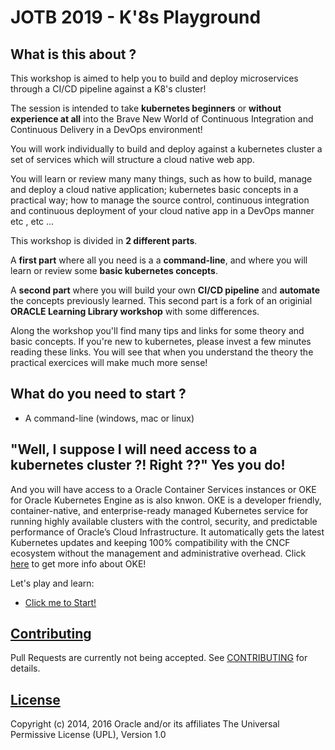 # JOTB 2019 - K'8s Playground

## What is this about ?

This workshop is aimed to help you to build and deploy microservices through a CI/CD pipeline against a K8's cluster!

The session is intended to take **kubernetes beginners** or **without experience at all** into the Brave New World of Continuous Integration and Continuous Delivery in a DevOps environment!

You will work individually to build and deploy against a kubernetes cluster a set of services which will structure a cloud native web app.

You will learn or review many many things, such as how to build, manage and deploy a cloud native application; kubernetes basic concepts in a practical way; how to manage the source control, continuous integration and continuous deployment of your cloud native app in a DevOps manner etc , etc ...

This workshop is divided in **2 different parts**.

A **first part** where all you need is a a **command-line**, and where you will learn or review some **basic kubernetes concepts**.

A **second part** where you will build your own **CI/CD pipeline** and **automate** the concepts previously learned. This second part is a fork of an originial **ORACLE Learning Library workshop** with some differences. 

Along the workshop you'll find many tips and links for some theory and basic concepts. If you're new to kubernetes, please invest a few minutes reading these links. You will see that when you understand the theory the practical exercices will make much more sense!

## What do you need to start ?

- A command-line (windows, mac or linux)

## "Well, I suppose I will need access to a kubernetes cluster ?! Right ??" Yes you do!

And you will have access to a Oracle Container Services instances or OKE for Oracle Kubernetes Engine as is also knwon. OKE is a developer friendly, container-native, and enterprise-ready managed Kubernetes service for running highly available clusters with the control, security, and predictable performance of Oracle’s Cloud Infrastructure. It automatically gets the latest Kubernetes updates and keeping 100% compatibility with the CNCF ecosystem without the management and administrative overhead. Click [here](https://cloud.oracle.com/containers) to get more info about OKE! 

Let's play and learn:
  - [Click me to Start!](workshops/container-native-development/Intro.md)
   
## [Contributing](CONTRIBUTING.md)
Pull Requests are currently not being accepted. See [CONTRIBUTING](CONTRIBUTING.md) for details.

## [License](LICENSE.md)
Copyright (c) 2014, 2016 Oracle and/or its affiliates
The Universal Permissive License (UPL), Version 1.0
